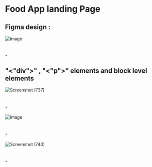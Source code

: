# Food App landing Page
## Figma design :
![image](https://github.com/user-attachments/assets/e384abcf-3d36-49df-a7ef-b52f7afc15d8)
## .
## "<"div">" , "<"p">" elements and block level elements
![Screenshot (737)](https://github.com/user-attachments/assets/0cb92953-130f-4718-a9ca-babea15bbd60)
## .
![image](https://github.com/user-attachments/assets/b5dbda57-fe3f-4969-8207-d9d76512cf95)
## .
![Screenshot (740)](https://github.com/user-attachments/assets/248eed18-e288-4855-9d76-2dbf2decb14b)
## .
